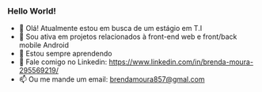 ### Hello World!

- 👋 Olá! Atualmente estou em busca de um estágio em T.I
- 👀 Sou ativa em projetos relacionados à front-end web e front/back mobile Android
- 🌱 Estou sempre aprendendo
- 💞️ Fale comigo no Linkedin: https://www.linkedin.com/in/brenda-moura-295569219/
- 📫 Ou me mande um email: brendamoura857@gmal.com
